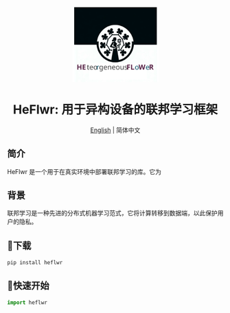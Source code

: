 <br/>
<br/>
<div align="center">
    <img src='pictures/logo.svg' width="200" alt="logo">
</div>
<h1 align="center"> HeFlwr: 用于异构设备的联邦学习框架 </h1>

<div align="center">

[English](./README.md) | 简体中文
</div>


## 简介
HeFlwr 是一个用于在真实环境中部署联邦学习的库。它为

## 背景
联邦学习是一种先进的分布式机器学习范式，它将计算转移到数据端，以此保护用户的隐私。


## 🚀下载
``` shell
pip install heflwr
```

## 🎉快速开始
``` python
import heflwr
```
